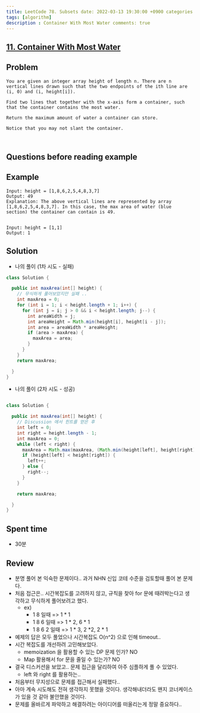 ```yaml
---
title: LeetCode 78. Subsets date: 2022-03-13 19:30:00 +0900 categories: [leetcode, algorithm]
tags: [algorithm]
description : Container With Most Water comments: true
---
```


## [11. Container With Most Water](https://leetcode.com/problems/container-with-most-water/)

## Problem

```
You are given an integer array height of length n. There are n vertical lines drawn such that the two endpoints of the ith line are (i, 0) and (i, height[i]).

Find two lines that together with the x-axis form a container, such that the container contains the most water.

Return the maximum amount of water a container can store.

Notice that you may not slant the container.



```

## Questions before reading example

## Example

```
Input: height = [1,8,6,2,5,4,8,3,7]
Output: 49
Explanation: The above vertical lines are represented by array [1,8,6,2,5,4,8,3,7]. In this case, the max area of water (blue section) the container can contain is 49.


Input: height = [1,1]
Output: 1

```

## Solution

* 나의 풀이 (1차 시도 - 실패)

```java
class Solution {

  public int maxArea(int[] height) {
    // 무식하게 풀어보았지만 실패 ..
    int maxArea = 0;
    for (int i = 1; i < height.length + 1; i++) {
      for (int j = i; j > 0 && i < height.length; j--) {
        int areaWidth = j;
        int areaHeight = Math.min(height[i], height[i - j]);
        int area = areaWidth * areaHeight;
        if (area > maxArea) {
          maxArea = area;
        }
      }
    }
    return maxArea;

  }
}
```

* 나의 풀이 (2차 시도 - 성공)

```java

class Solution {

  public int maxArea(int[] height) {
    // Discussion 에서 힌트를 얻은 후
    int left = 0;
    int right = height.length - 1;
    int maxArea = 0;
    while (left < right) {
      maxArea = Math.max(maxArea, (Math.min(height[left], height[right]) * (right - left)));
      if (height[left] < height[right]) {
        left++;
      } else {
        right--;
      }
    }

    return maxArea;

  }
}
```

## Spent time

* 30분

## Review

* 분명 풀어 본 익숙한 문제이다.. 과거 NHN 신입 코테 수준을 검토할때 풀어 본 문제다.
* 처음 접근은.. 시간복잡도를 고려하지 않고, 규칙을 찾아 for 문에 때려박는다고 생각하고 무식하게 풀어보려고 했다.
  * ex)
    * 1 8 일때 => 1 * 1
    * 1 8 6 일때 => 1 * 2, 6 * 1
    * 1 8 6 2 일때 => 1 * 3, 2 *2, 2 * 1
* 예제의 답은 모두 풀었으나 시간복잡도 O(n^2) 으로 인해 timeout..
* 시간 복잡도를 개선하려 고민해보았다.
  * memoization 을 활용할 수 있는 DP 문제 인가? NO
  * Map 활용해서 for 문을 줄일 수 있는가? NO
* 결국 디스커션을 보았고.. 문제 접근을 달리하여 아주 심플하게 풀 수 있었다.
  * left 와 right 를 활용하는..
* 처음부터 무지성으로 문제를 접근해서 실패했다..
* 아마 계속 시도해도 전혀 생각하지 못했을 것이다. 생각해내더라도 왠지 코너케이스가 있을 것 같아 불안했을 것이다.
* 문제를 올바르게 파악하고 해결하려는 아이디어를 떠올리는게 정말 중요하다..
